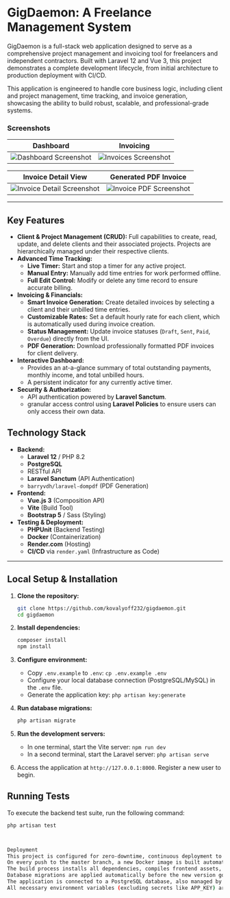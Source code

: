 # GigDaemon: A Freelance Management System

GigDaemon is a full-stack web application designed to serve as a comprehensive project management and invoicing tool for freelancers and independent contractors. Built with Laravel 12 and Vue 3, this project demonstrates a complete development lifecycle, from initial architecture to production deployment with CI/CD.

This application is engineered to handle core business logic, including client and project management, time tracking, and invoice generation, showcasing the ability to build robust, scalable, and professional-grade systems.

### Screenshots

| Dashboard | Invoicing |
| :---: | :---: |
| ![Dashboard Screenshot](link_to_dashboard_screenshot.png) | ![Invoices Screenshot](link_to_invoices_screenshot.png) |

| Invoice Detail View | Generated PDF Invoice |
| :---: | :---: |
| ![Invoice Detail Screenshot](link_to_invoice_detail_screenshot.png) | ![Invoice PDF Screenshot](link_to_invoice_pdf_screenshot.png) |

---

## Key Features

*   **Client & Project Management (CRUD):** Full capabilities to create, read, update, and delete clients and their associated projects. Projects are hierarchically managed under their respective clients.
*   **Advanced Time Tracking:**
    *   **Live Timer:** Start and stop a timer for any active project.
    *   **Manual Entry:** Manually add time entries for work performed offline.
    *   **Full Edit Control:** Modify or delete any time record to ensure accurate billing.
*   **Invoicing & Financials:**
    *   **Smart Invoice Generation:** Create detailed invoices by selecting a client and their unbilled time entries.
    *   **Customizable Rates:** Set a default hourly rate for each client, which is automatically used during invoice creation.
    *   **Status Management:** Update invoice statuses (`Draft`, `Sent`, `Paid`, `Overdue`) directly from the UI.
    *   **PDF Generation:** Download professionally formatted PDF invoices for client delivery.
*   **Interactive Dashboard:**
    *   Provides an at-a-glance summary of total outstanding payments, monthly income, and total unbilled hours.
    *   A persistent indicator for any currently active timer.
*   **Security & Authorization:**
    *   API authentication powered by **Laravel Sanctum**.
    *    granular access control using **Laravel Policies** to ensure users can only access their own data.

## Technology Stack

*   **Backend:**
    *   **Laravel 12** / PHP 8.2
    *   **PostgreSQL**
    *   RESTful API
    *   **Laravel Sanctum** (API Authentication)
    *   `barryvdh/laravel-dompdf` (PDF Generation)
*   **Frontend:**
    *   **Vue.js 3** (Composition API)
    *   **Vite** (Build Tool)
    *   **Bootstrap 5** / Sass (Styling)
*   **Testing & Deployment:**
    *   **PHPUnit** (Backend Testing)
    *   **Docker** (Containerization)
    *   **Render.com** (Hosting)
    *   **CI/CD** via `render.yaml` (Infrastructure as Code)

---

## Local Setup & Installation

1.  **Clone the repository:**
    ```bash
    git clone https://github.com/kovalyoff232/gigdaemon.git
    cd gigdaemon
    ```

2.  **Install dependencies:**
    ```bash
    composer install
    npm install
    ```

3.  **Configure environment:**
    *   Copy `.env.example` to `.env`: `cp .env.example .env`
    *   Configure your local database connection (PostgreSQL/MySQL) in the `.env` file.
    *   Generate the application key: `php artisan key:generate`

4.  **Run database migrations:**
    ```bash
    php artisan migrate
    ```

5.  **Run the development servers:**
    *   In one terminal, start the Vite server: `npm run dev`
    *   In a second terminal, start the Laravel server: `php artisan serve`

6.  Access the application at `http://127.0.0.1:8000`. Register a new user to begin.

## Running Tests

To execute the backend test suite, run the following command:

```bash
php artisan test



Deployment
This project is configured for zero-downtime, continuous deployment to Render.com using a render.yaml Blueprint file.
On every push to the master branch, a new Docker image is built automatically.
The build process installs all dependencies, compiles frontend assets, and runs Laravel-specific optimizations.
Database migrations are applied automatically before the new version goes live.
The application is connected to a PostgreSQL database, also managed by the Blueprint.
All necessary environment variables (excluding secrets like APP_KEY) are defined as Infrastructure as Code within the render.yaml file.